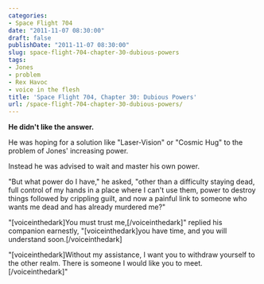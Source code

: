 ```yaml
---
categories:
- Space Flight 704
date: "2011-11-07 08:30:00"
draft: false
publishDate: "2011-11-07 08:30:00"
slug: space-flight-704-chapter-30-dubious-powers
tags:
- Jones
- problem
- Rex Havoc
- voice in the flesh
title: 'Space Flight 704, Chapter 30: Dubious Powers'
url: /space-flight-704-chapter-30-dubious-powers/
---
```

**He didn't like the answer.**

He was hoping for a solution like "Laser-Vision" or "Cosmic Hug" to the
problem of Jones' increasing power.

Instead he was advised to wait and master his own power.

"But what power do I have," he asked, "other than a difficulty staying
dead, full control of my hands in a place where I can't use them, power
to destroy things followed by crippling guilt, and now a painful link to
someone who wants me dead and has already murdered me?"

"\[voiceinthedark\]You must trust me,\[/voiceinthedark\]" replied his
companion earnestly, "\[voiceinthedark\]you have time, and you will
understand soon.\[/voiceinthedark\]

"\[voiceinthedark\]Without my assistance, I want you to withdraw
yourself to the other realm. There is someone I would like you to
meet.\[/voiceinthedark\]"